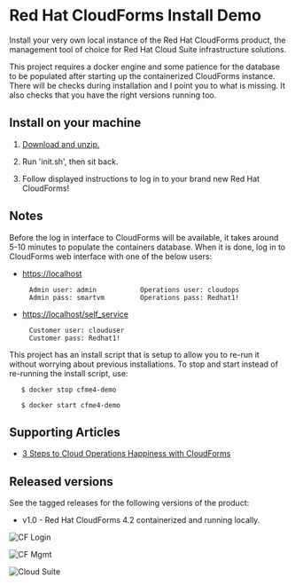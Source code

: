 Red Hat CloudForms Install Demo
===============================
Install your very own local instance of the Red Hat CloudForms product, the management tool of choice for Red Hat Cloud Suite infrastructure solutions.

This project requires a docker engine and some patience for the database to be populated after starting up the containerized CloudForms instance. There will be checks during installation and I point you to what is missing. It also checks that you have the right versions running too.


Install on your machine
-----------------------
1. [Download and unzip.](https://github.com/redhatdemocentral/rhcs-cloudforms-demo/archive/master.zip)

2. Run 'init.sh', then sit back.

3. Follow displayed instructions to log in to your brand new Red Hat CloudForms!


Notes
-----
Before the log in interface to CloudForms will be available, it takes around 5-10 minutes to populate the containers database. When
it is done, log in to CloudForms web interface with one of the below users:

   - [https://localhost](https://localhost)

```
     Admin user: admin           Operations user: cloudops
     Admin pass: smartvm         Operations pass: Redhat1!
```
   
  - [https://localhost/self_service](https://localhost/self_service)

```
     Customer user: clouduser
     Customer pass: Redhat1!
```

This project has an install script that is setup to allow you to re-run it without worrying about previous
installations. To stop and start instead of re-running the install script, use:

```
   $ docker stop cfme4-demo
  
   $ docker start cfme4-demo
```


Supporting Articles
-------------------
- [3 Steps to Cloud Operations Happiness with CloudForms](http://www.schabell.org/2017/01/3-steps-to-cloud-operations-happiness-with-cloudforms.html)


Released versions
-----------------
See the tagged releases for the following versions of the product:

- v1.0 - Red Hat CloudForms 4.2 containerized and running locally.

![CF Login](https://github.com/redhatdemocentral/rhcs-cloudforms-demo/blob/master/docs/demo-images/cf-login.png?raw=true)

![CF Mgmt](https://github.com/redhatdemocentral/rhcs-cloudforms-demo/blob/master/docs/demo-images/cf-cloud-intel.png?raw=true)

![Cloud Suite](https://github.com/redhatdemocentral/rhcs-cloudforms-demo/blob/master/docs/demo-images/rhcs-arch.png?raw=true)

